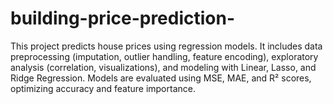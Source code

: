 # building-price-prediction-
This project predicts house prices using regression models. It includes data preprocessing (imputation, outlier handling, feature encoding), exploratory analysis (correlation, visualizations), and modeling with Linear, Lasso, and Ridge Regression. Models are evaluated using MSE, MAE, and R² scores, optimizing accuracy and feature importance.
